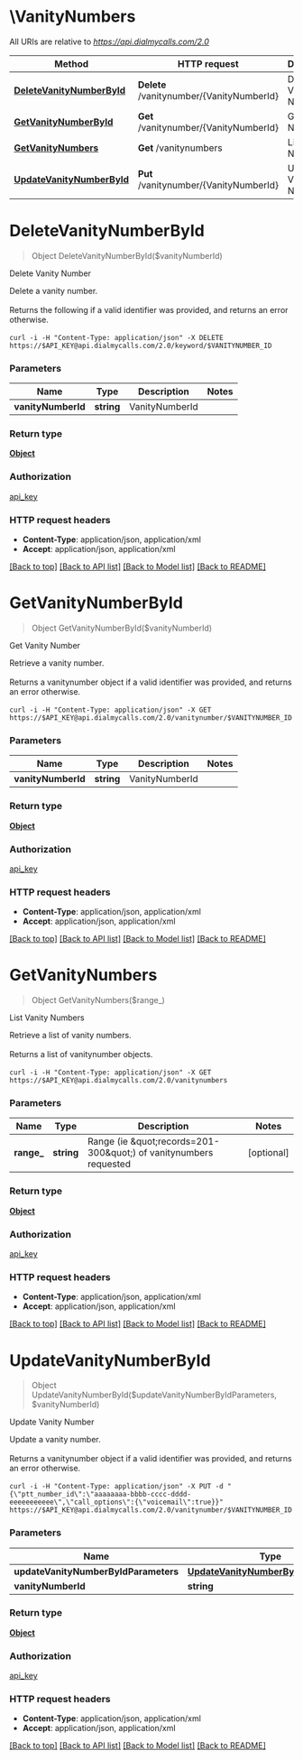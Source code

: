 # \VanityNumbers

All URIs are relative to *https://api.dialmycalls.com/2.0*

Method | HTTP request | Description
------------- | ------------- | -------------
[**DeleteVanityNumberById**](VanityNumbers.md#DeleteVanityNumberById) | **Delete** /vanitynumber/{VanityNumberId} | Delete Vanity Number
[**GetVanityNumberById**](VanityNumbers.md#GetVanityNumberById) | **Get** /vanitynumber/{VanityNumberId} | Get Vanity Number
[**GetVanityNumbers**](VanityNumbers.md#GetVanityNumbers) | **Get** /vanitynumbers | List Vanity Numbers
[**UpdateVanityNumberById**](VanityNumbers.md#UpdateVanityNumberById) | **Put** /vanitynumber/{VanityNumberId} | Update Vanity Number


# **DeleteVanityNumberById**
> Object DeleteVanityNumberById($vanityNumberId)

Delete Vanity Number

Delete a vanity number. <br><br> Returns the following if a valid identifier was provided, and returns an error otherwise. <br><br> ``` curl -i -H "Content-Type: application/json" -X DELETE https://$API_KEY@api.dialmycalls.com/2.0/keyword/$VANITYNUMBER_ID ```


### Parameters

Name | Type | Description  | Notes
------------- | ------------- | ------------- | -------------
 **vanityNumberId** | **string**| VanityNumberId | 

### Return type

[**Object**](object.md)

### Authorization

[api_key](../README.md#api_key)

### HTTP request headers

 - **Content-Type**: application/json, application/xml
 - **Accept**: application/json, application/xml

[[Back to top]](#) [[Back to API list]](../README.md#documentation-for-api-endpoints) [[Back to Model list]](../README.md#documentation-for-models) [[Back to README]](../README.md)

# **GetVanityNumberById**
> Object GetVanityNumberById($vanityNumberId)

Get Vanity Number

Retrieve a vanity number. <br><br> Returns a vanitynumber object if a valid identifier was provided, and returns an error otherwise. <br><br> ``` curl -i -H "Content-Type: application/json" -X GET https://$API_KEY@api.dialmycalls.com/2.0/vanitynumber/$VANITYNUMBER_ID ```


### Parameters

Name | Type | Description  | Notes
------------- | ------------- | ------------- | -------------
 **vanityNumberId** | **string**| VanityNumberId | 

### Return type

[**Object**](object.md)

### Authorization

[api_key](../README.md#api_key)

### HTTP request headers

 - **Content-Type**: application/json, application/xml
 - **Accept**: application/json, application/xml

[[Back to top]](#) [[Back to API list]](../README.md#documentation-for-api-endpoints) [[Back to Model list]](../README.md#documentation-for-models) [[Back to README]](../README.md)

# **GetVanityNumbers**
> Object GetVanityNumbers($range_)

List Vanity Numbers

Retrieve a list of vanity numbers. <br><br> Returns a list of vanitynumber objects. <br><br> ``` curl -i -H "Content-Type: application/json" -X GET https://$API_KEY@api.dialmycalls.com/2.0/vanitynumbers ```


### Parameters

Name | Type | Description  | Notes
------------- | ------------- | ------------- | -------------
 **range_** | **string**| Range (ie \&quot;records&#x3D;201-300\&quot;) of vanitynumbers requested | [optional] 

### Return type

[**Object**](object.md)

### Authorization

[api_key](../README.md#api_key)

### HTTP request headers

 - **Content-Type**: application/json, application/xml
 - **Accept**: application/json, application/xml

[[Back to top]](#) [[Back to API list]](../README.md#documentation-for-api-endpoints) [[Back to Model list]](../README.md#documentation-for-models) [[Back to README]](../README.md)

# **UpdateVanityNumberById**
> Object UpdateVanityNumberById($updateVanityNumberByIdParameters, $vanityNumberId)

Update Vanity Number

Update a vanity number. <br><br> Returns a vanitynumber object if a valid identifier was provided, and returns an error otherwise. <br><br> ``` curl -i -H "Content-Type: application/json" -X PUT -d "{\"ptt_number_id\":\"aaaaaaaa-bbbb-cccc-dddd-eeeeeeeeeee\",\"call_options\":{\"voicemail\":true}}" https://$API_KEY@api.dialmycalls.com/2.0/vanitynumber/$VANITYNUMBER_ID ```


### Parameters

Name | Type | Description  | Notes
------------- | ------------- | ------------- | -------------
 **updateVanityNumberByIdParameters** | [**UpdateVanityNumberByIdParameters**](UpdateVanityNumberByIdParameters.md)| Request body | 
 **vanityNumberId** | **string**| VanityNumberId | 

### Return type

[**Object**](object.md)

### Authorization

[api_key](../README.md#api_key)

### HTTP request headers

 - **Content-Type**: application/json, application/xml
 - **Accept**: application/json, application/xml

[[Back to top]](#) [[Back to API list]](../README.md#documentation-for-api-endpoints) [[Back to Model list]](../README.md#documentation-for-models) [[Back to README]](../README.md)

